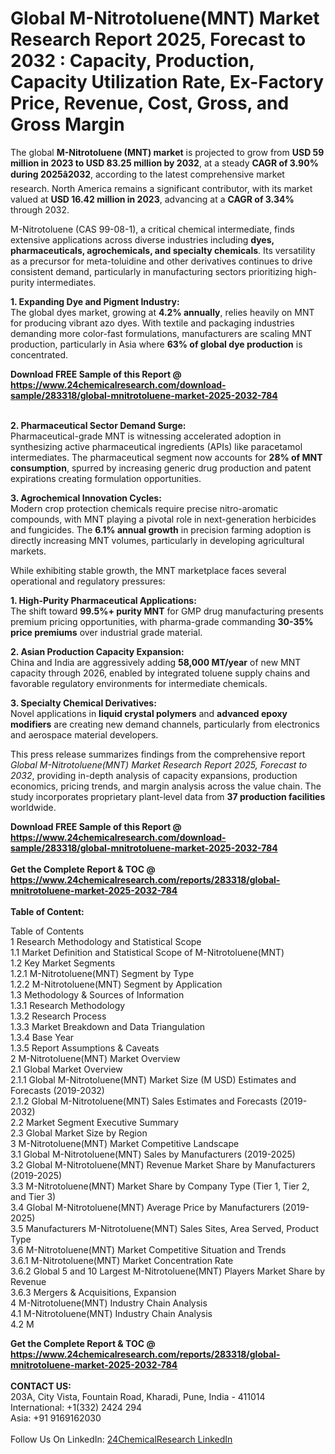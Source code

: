 <h1>Global M-Nitrotoluene(MNT) Market Research Report 2025, Forecast to 2032 : Capacity, Production, Capacity Utilization Rate, Ex-Factory Price, Revenue, Cost, Gross, and Gross Margin</h1><p>The global <strong>M-Nitrotoluene (MNT) market</strong> is projected to grow from <strong>USD 59 million in 2023 to USD 83.25 million by 2032</strong>, at a steady <strong>CAGR of 3.90% during 2025â2032</strong>, according to the latest comprehensive market research. North America remains a significant contributor, with its market valued at <strong>USD 16.42 million in 2023</strong>, advancing at a <strong>CAGR of 3.34%</strong> through 2032.</p><p>M-Nitrotoluene (CAS 99-08-1), a critical chemical intermediate, finds extensive applications across diverse industries including <strong>dyes, pharmaceuticals, agrochemicals, and specialty chemicals</strong>. Its versatility as a precursor for meta-toluidine and other derivatives continues to drive consistent demand, particularly in manufacturing sectors prioritizing high-purity intermediates.</p><p><strong>1. Expanding Dye and Pigment Industry:</strong><br>
The global dyes market, growing at <strong>4.2% annually</strong>, relies heavily on MNT for producing vibrant azo dyes. With textile and packaging industries demanding more color-fast formulations, manufacturers are scaling MNT production, particularly in Asia where <strong>63% of global dye production</strong> is concentrated.</p><div><b>Download FREE Sample of this Report @ 
            <a href="https://www.24chemicalresearch.com/download-sample/283318/global-mnitrotoluene-market-2025-2032-784">
            https://www.24chemicalresearch.com/download-sample/283318/global-mnitrotoluene-market-2025-2032-784</a></b></div><br><p><strong>2. Pharmaceutical Sector Demand Surge:</strong><br>
Pharmaceutical-grade MNT is witnessing accelerated adoption in synthesizing active pharmaceutical ingredients (APIs) like paracetamol intermediates. The pharmaceutical segment now accounts for <strong>28% of MNT consumption</strong>, spurred by increasing generic drug production and patent expirations creating formulation opportunities.</p><p><strong>3. Agrochemical Innovation Cycles:</strong><br>
Modern crop protection chemicals require precise nitro-aromatic compounds, with MNT playing a pivotal role in next-generation herbicides and fungicides. The <strong>6.1% annual growth</strong> in precision farming adoption is directly increasing MNT volumes, particularly in developing agricultural markets.</p><p>While exhibiting stable growth, the MNT marketplace faces several operational and regulatory pressures:</p><p><strong>1. High-Purity Pharmaceutical Applications:</strong><br>
The shift toward <strong>99.5%+ purity MNT</strong> for GMP drug manufacturing presents premium pricing opportunities, with pharma-grade commanding <strong>30-35% price premiums</strong> over industrial grade material.</p><p><strong>2. Asian Production Capacity Expansion:</strong><br>
China and India are aggressively adding <strong>58,000 MT/year</strong> of new MNT capacity through 2026, enabled by integrated toluene supply chains and favorable regulatory environments for intermediate chemicals.</p><p><strong>3. Specialty Chemical Derivatives:</strong><br>
Novel applications in <strong>liquid crystal polymers</strong> and <strong>advanced epoxy modifiers</strong> are creating new demand channels, particularly from electronics and aerospace material developers.</p><p>This press release summarizes findings from the comprehensive report <em>Global M-Nitrotoluene(MNT) Market Research Report 2025, Forecast to 2032</em>, providing in-depth analysis of capacity expansions, production economics, pricing trends, and margin analysis across the value chain. The study incorporates proprietary plant-level data from <strong>37 production facilities</strong> worldwide.</p><div><b>Download FREE Sample of this Report @ 
            <a href="https://www.24chemicalresearch.com/download-sample/283318/global-mnitrotoluene-market-2025-2032-784">
            https://www.24chemicalresearch.com/download-sample/283318/global-mnitrotoluene-market-2025-2032-784</a></b></div><br><div><b>Get the Complete Report & TOC @ 
            <a href="https://www.24chemicalresearch.com/reports/283318/global-mnitrotoluene-market-2025-2032-784">
            https://www.24chemicalresearch.com/reports/283318/global-mnitrotoluene-market-2025-2032-784</a></b></div><br>
            <b>Table of Content:</b><p>Table of Contents<br />
1 Research Methodology and Statistical Scope<br />
1.1 Market Definition and Statistical Scope of M-Nitrotoluene(MNT)<br />
1.2 Key Market Segments<br />
1.2.1 M-Nitrotoluene(MNT) Segment by Type<br />
1.2.2 M-Nitrotoluene(MNT) Segment by Application<br />
1.3 Methodology & Sources of Information<br />
1.3.1 Research Methodology<br />
1.3.2 Research Process<br />
1.3.3 Market Breakdown and Data Triangulation<br />
1.3.4 Base Year<br />
1.3.5 Report Assumptions & Caveats<br />
2 M-Nitrotoluene(MNT) Market Overview<br />
2.1 Global Market Overview<br />
2.1.1 Global M-Nitrotoluene(MNT) Market Size (M USD) Estimates and Forecasts (2019-2032)<br />
2.1.2 Global M-Nitrotoluene(MNT) Sales Estimates and Forecasts (2019-2032)<br />
2.2 Market Segment Executive Summary<br />
2.3 Global Market Size by Region<br />
3 M-Nitrotoluene(MNT) Market Competitive Landscape<br />
3.1 Global M-Nitrotoluene(MNT) Sales by Manufacturers (2019-2025)<br />
3.2 Global M-Nitrotoluene(MNT) Revenue Market Share by Manufacturers (2019-2025)<br />
3.3 M-Nitrotoluene(MNT) Market Share by Company Type (Tier 1, Tier 2, and Tier 3)<br />
3.4 Global M-Nitrotoluene(MNT) Average Price by Manufacturers (2019-2025)<br />
3.5 Manufacturers M-Nitrotoluene(MNT) Sales Sites, Area Served, Product Type<br />
3.6 M-Nitrotoluene(MNT) Market Competitive Situation and Trends<br />
3.6.1 M-Nitrotoluene(MNT) Market Concentration Rate<br />
3.6.2 Global 5 and 10 Largest M-Nitrotoluene(MNT) Players Market Share by Revenue<br />
3.6.3 Mergers & Acquisitions, Expansion<br />
4 M-Nitrotoluene(MNT) Industry Chain Analysis<br />
4.1 M-Nitrotoluene(MNT) Industry Chain Analysis<br />
4.2 M</p><div><b>Get the Complete Report & TOC @ 
            <a href="https://www.24chemicalresearch.com/reports/283318/global-mnitrotoluene-market-2025-2032-784">
            https://www.24chemicalresearch.com/reports/283318/global-mnitrotoluene-market-2025-2032-784</a></b></div><br><b>CONTACT US:</b><br>
            203A, City Vista, Fountain Road, Kharadi, Pune, India - 411014<br>
            International: +1(332) 2424 294<br>
            Asia: +91 9169162030 <br><br>
            Follow Us On LinkedIn: <a href="https://www.linkedin.com/company/24chemicalresearch/">24ChemicalResearch LinkedIn</a>